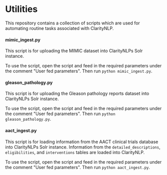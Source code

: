# Utilities

This repository contains a collection of scripts which are used for automating routine tasks associated with ClarityNLP. 


#### mimic_ingest.py

This script is for uploading the MIMIC dataset into ClarityNLPs Solr instance. 

To use the script, open the script and feed in the required parameters under the comment "User fed parameters". Then run `python mimic_ingest.py`.


#### gleason_pathology.py

This script is for uploading the Gleason pathology reports dataset into ClarityNLPs Solr instance. 

To use the script, open the script and feed in the required parameters under the comment "User fed parameters". Then run `python gleason_pathology.py`.


#### aact_ingest.py

This script is for loading information from the AACT clinical trials database into ClarityNLPs Solr instance. Information from the `detailed_descriptions`, `eligibilities`, and `interventions` tables are loaded into ClarityNLP. 

To use the script, open the script and feed in the required parameters under the comment "User fed parameters". Then run `python aact_ingest.py`.
